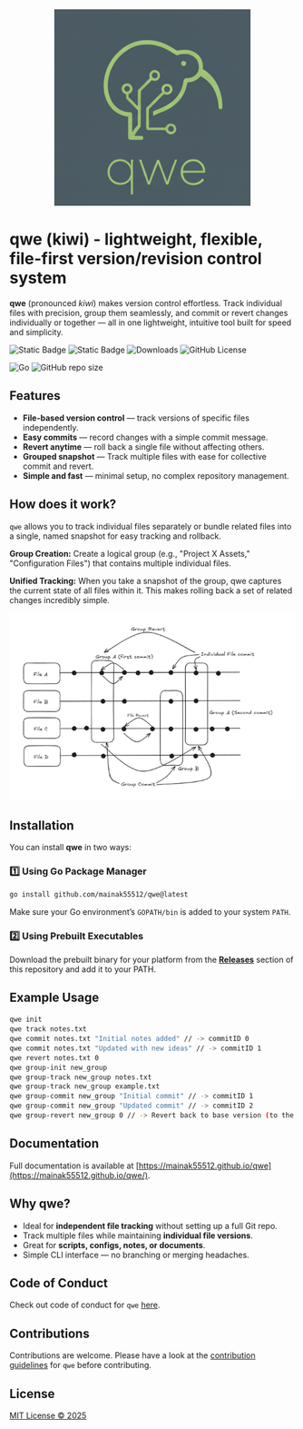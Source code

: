 <div align="center">
  <img src="./assets/qwe.png" alt="qwe Logo">
</div>

# qwe (kiwi) - lightweight, flexible, file-first version/revision control system


**qwe** (pronounced *kiwi*) makes version control effortless.
Track individual files with precision, group them seamlessly, and commit or revert changes individually or together — all in one lightweight, intuitive tool built for speed and simplicity.

![Static Badge](https://img.shields.io/badge/version-control-system?style=for-the-badge&logo=git&logoColor=white&color=blue) ![Static Badge](https://img.shields.io/badge/revision-control-system?style=for-the-badge&logo=git&logoColor=white&color=red) ![Downloads](https://img.shields.io/github/downloads/mainak55512/qwe/total?style=for-the-badge) ![GitHub License](https://img.shields.io/github/license/mainak55512/qwe?style=for-the-badge)

![Go](https://img.shields.io/badge/go-%2300ADD8.svg?style=for-the-badge&logo=go&logoColor=white) ![GitHub repo size](https://img.shields.io/github/repo-size/mainak55512/qwe?style=for-the-badge)

## Features

- **File-based version control** — track versions of specific files independently.  
- **Easy commits** — record changes with a simple commit message.  
- **Revert anytime** — roll back a single file without affecting others.  
- **Grouped snapshot** — Track multiple files with ease for collective commit and revert.
- **Simple and fast** — minimal setup, no complex repository management.

## How does it work?

`qwe` allows you to track individual files separately or bundle related files into a single, named snapshot for easy tracking and rollback.

**Group Creation:** Create a logical group (e.g., "Project X Assets," "Configuration Files") that contains multiple individual files.

**Unified Tracking:** When you take a snapshot of the group, qwe captures the current state of all files within it. This makes rolling back a set of related changes incredibly simple.

<div align="center">
  <img src="./assets/qwe-diagram.png" alt="qwe diagram Logo">
</div>

## Installation

You can install **qwe** in two ways:

### 1️⃣ Using Go Package Manager
```bash
go install github.com/mainak55512/qwe@latest
```

Make sure your Go environment’s `GOPATH/bin` is added to your system `PATH`.

### 2️⃣ Using Prebuilt Executables
Download the prebuilt binary for your platform from the **[Releases](https://github.com/mainak55512/qwe/releases)** section of this repository and add it to your PATH.

## Example Usage

```bash
qwe init
qwe track notes.txt
qwe commit notes.txt "Initial notes added" // -> commitID 0
qwe commit notes.txt "Updated with new ideas" // -> commitID 1
qwe revert notes.txt 0
qwe group-init new_group
qwe group-track new_group notes.txt
qwe group-track new_group example.txt
qwe group-commit new_group "Initial commit" // -> commitID 1
qwe group-commit new_group "Updated commit" // -> commitID 2
qwe group-revert new_group 0 // -> Revert back to base version (to the version from which group tracking started)
```

## Documentation

Full documentation is available at [https://mainak55512.github.io/qwe](https://mainak55512.github.io/qwe/).

## Why qwe?

- Ideal for **independent file tracking** without setting up a full Git repo.  
- Track multiple files while maintaining **individual file versions**.
- Great for **scripts, configs, notes, or documents**.  
- Simple CLI interface — no branching or merging headaches.


## Code of Conduct

Check out code of conduct for `qwe` [here](./CODE_OF_CONDUCT.md).


## Contributions

Contributions are welcome. Please have a look at the [contribution guidelines](./CONTRIBUTING.md) for `qwe` before contributing.


## License

[MIT License © 2025](./LICENSE)
